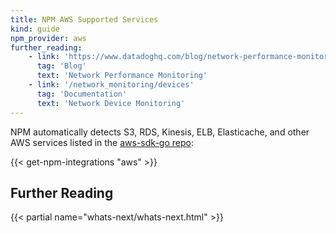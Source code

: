 ```yaml
---
title: NPM AWS Supported Services
kind: guide
npm_provider: aws
further_reading:
    - link: 'https://www.datadoghq.com/blog/network-performance-monitoring'
      tag: 'Blog'
      text: 'Network Performance Monitoring'
    - link: '/network_monitoring/devices'
      tag: 'Documentation'
      text: 'Network Device Monitoring'
---
```


NPM automatically detects S3, RDS, Kinesis, ELB, Elasticache, and other AWS services listed in the [aws-sdk-go repo][1]:

{{< get-npm-integrations "aws" >}}

## Further Reading

{{< partial name="whats-next/whats-next.html" >}}


[1]: https://github.com/aws/aws-sdk-go/blob/main/aws/endpoints/defaults.go
